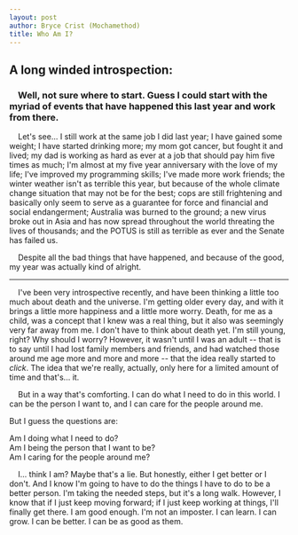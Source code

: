 ```yaml
---
layout: post
author: Bryce Crist (Mochamethod)
title: Who Am I?
--- 
```

## A long winded introspection:
### &nbsp;&nbsp;&nbsp;&nbsp;Well, not sure where to start. Guess I could start with the myriad of events that have happened this last year and work from there.  

&nbsp;&nbsp;&nbsp;&nbsp;Let's see... I still work at the same job I did last year; I have gained some weight; I have started drinking more; my mom got cancer, but fought it and lived; my dad is working as hard as ever at a job that should pay him five times as much; I'm almost at my five year anniversary with the love of my life; I've improved my programming skills; I've made more work friends; the winter weather isn't as terrible this year, but because of the whole climate change situation that may not be for the best; cops are still frightening and basically only seem to serve as a guarantee for force and financial and social endangerment; Australia was burned to the ground; a new virus broke out in Asia and has now spread throughout the world threating the lives of thousands; and the POTUS is still as terrible as ever and the Senate has failed us. 

&nbsp;&nbsp;&nbsp;&nbsp;Despite all the bad things that have happened, and because of the good, my year was actually kind of alright.   

-----

&nbsp;&nbsp;&nbsp;&nbsp;I've been very introspective recently, and have been thinking a little too much about death and the universe. I'm getting older every day, and with it brings a little more happiness and a little more worry. Death, for me as a child, was a concept that I knew was a real thing, but it also was seemingly very far away from me. I don't have to think about death yet. I'm still young, right? Why should I worry? However, it wasn't until I was an adult -- that is to say until I had lost family members and friends, and had watched those around me age more and more and more -- that the idea really started to *click*. The idea that we're really, actually, only here for a limited amount of time and that's... it.  

&nbsp;&nbsp;&nbsp;&nbsp;But in a way that's comforting. I can do what I need to do in this world. I can be the person I want to, and I can care for the people around me.   

But I guess the questions are:

Am I doing what I need to do?   
Am I being the person that I want to be?   
Am I caring for the people around me?  

&nbsp;&nbsp;&nbsp;&nbsp;I... think I am? Maybe that's a lie. But honestly, either I get better or I don't. And I know I'm going to have to do the things I have to do to be a better person. I'm taking the needed steps, but it's a long walk. However, I know that if I just keep moving forward; if I just keep working at things, I'll finally get there. I am good enough. I'm not an imposter. I can learn. I can grow. I can be better. I can be as good as them.